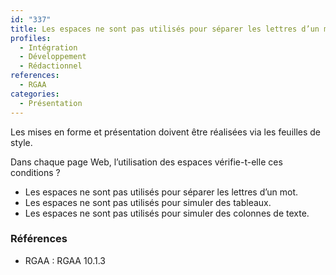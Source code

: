 ```yaml
---
id: "337"
title: Les espaces ne sont pas utilisés pour séparer les lettres d’un mot, simuler un tableau ou des colonnes de texte
profiles:
  - Intégration
  - Développement
  - Rédactionnel
references:
  - RGAA
categories:
  - Présentation
---
```


Les mises en forme et présentation doivent être réalisées via les feuilles de style.

Dans chaque page Web, l’utilisation des espaces vérifie-t-elle ces conditions ?

* Les espaces ne sont pas utilisés pour séparer les lettres d’un mot.
* Les espaces ne sont pas utilisés pour simuler des tableaux.
* Les espaces ne sont pas utilisés pour simuler des colonnes de texte.

### Références

*   RGAA : RGAA 10.1.3
